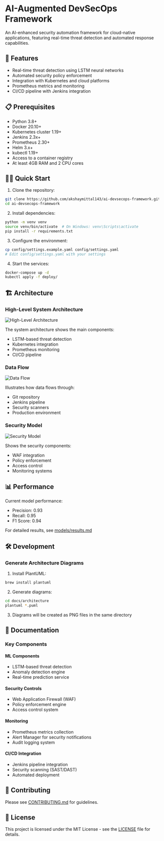 # AI-Augmented DevSecOps Framework

An AI-enhanced security automation framework for cloud-native applications, featuring real-time threat detection and automated response capabilities.

## 🚀 Features

- Real-time threat detection using LSTM neural networks
- Automated security policy enforcement
- Integration with Kubernetes and cloud platforms
- Prometheus metrics and monitoring
- CI/CD pipeline with Jenkins integration

## 📋 Prerequisites

- Python 3.8+
- Docker 20.10+
- Kubernetes cluster 1.19+
- Jenkins 2.3x+
- Prometheus 2.30+
- Helm 3.x+
- kubectl 1.19+
- Access to a container registry
- At least 4GB RAM and 2 CPU cores

## 🏃‍♂️ Quick Start

1. Clone the repository:
```bash
git clone https://github.com/akshaymittal143/ai-devsecops-framework.git
cd ai-devsecops-framework
```

2. Install dependencies:
```bash
python -m venv venv
source venv/bin/activate  # On Windows: venv\Scripts\activate
pip install -r requirements.txt
```

3. Configure the environment:
```bash
cp config/settings.example.yaml config/settings.yaml
# Edit config/settings.yaml with your settings
```

4. Start the services:
```bash
docker-compose up -d
kubectl apply -f deploy/
```

## 🏗 Architecture

### High-Level System Architecture

![High-Level Architecture](./docs/architecture/images/devSecOps.png)

The system architecture shows the main components:
- LSTM-based threat detection
- Kubernetes integration
- Prometheus monitoring
- CI/CD pipeline

### Data Flow

![Data Flow](./docs/architecture/images/DataFlow.png)

Illustrates how data flows through:
- Git repository
- Jenkins pipeline
- Security scanners
- Production environment

### Security Model

![Security Model](./docs/architecture/images/SecurityModel.png)

Shows the security components:
- WAF integration
- Policy enforcement
- Access control
- Monitoring systems

## 📊 Performance

Current model performance:
- Precision: 0.93
- Recall: 0.95
- F1 Score: 0.94

For detailed results, see [models/results.md](models/results.md)

## 🛠 Development

### Generate Architecture Diagrams

1. Install PlantUML:
```bash
brew install plantuml
```

2. Generate diagrams:
```bash
cd docs/architecture
plantuml *.puml
```

3. Diagrams will be created as PNG files in the same directory

## 📝 Documentation

### Key Components

#### ML Components
- LSTM-based threat detection
- Anomaly detection engine
- Real-time prediction service

#### Security Controls
- Web Application Firewall (WAF)
- Policy enforcement engine
- Access control system

#### Monitoring
- Prometheus metrics collection
- Alert Manager for security notifications
- Audit logging system

#### CI/CD Integration
- Jenkins pipeline integration
- Security scanning (SAST/DAST)
- Automated deployment

## 🤝 Contributing

Please see [CONTRIBUTING.md](CONTRIBUTING.md) for guidelines.

## 📄 License

This project is licensed under the MIT License - see the [LICENSE](LICENSE) file for details.